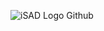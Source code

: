 ![iSAD Logo Github](https://github.com/sirx2713/selfiegram/assets/122817303/81053586-14ad-406e-aef5-d017f8a874fe)
